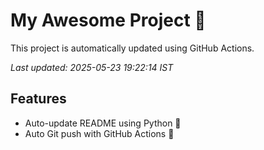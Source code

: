 # My Awesome Project 🚀

This project is automatically updated using GitHub Actions.

_Last updated: 2025-05-23 19:22:14 IST_

## Features
- Auto-update README using Python 🐍
- Auto Git push with GitHub Actions 🤖
